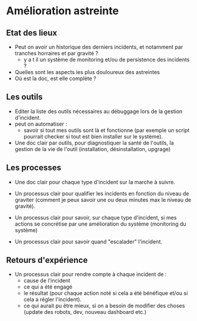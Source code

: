 # Amélioration astreinte

## Etat des lieux

- Peut on avoir un historique des derniers incidents, et notamment par tranches horraires 
et par gravité ?
    - y a t il un système de monitoring et/ou de persistence des incidents ?
- Quelles sont les aspects les plus douloureux des astreintes 
- Où est la doc, est elle complète ?


## Les outils 

- Editer la liste des outils nécessaires au débuggage lors de la gestion d'incident. 
- peut on automatiser : 
    - savoir si tout mes outils sont là et fonctionne (par exemple un script pourrait checker si tout est bien installer sur le système).
- Une doc clair par outils, pour diagnostiquer la santé de l'outils, la gestion de la vie de l'outil (installation, désinstallation, upgrage)


## Les processes

- Une doc clair pour chaque type d'incident sur la marche à suivre. 

- Un processus clair pour qualifier les incidents en fonction du niveau de graviter (comment je peux savoir une ou deux minutes max le niveau de gravité).

- Un processus clair pour savoir, sur chaque type d'incident, si mes actions se concrétise par une amélioration du système (monitoring du système)

- Un processus clair pour savoir quand "escalader" l'incident.



## Retours d'expérience

- Un processus clair pour rendre compte à chaque incident de :
    - cause de l'incident
    - ce qui a été engagé
    - le résultat (pour chaque action noté si cela a été bénéfique et/ou si cela a régler l'incident).
    - ce qui aurait pu être mieux, si on a besoin de modifier des choses (update des robots, dev, nouveau dashboard etc.)